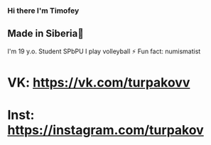 ### Hi there I'm Timofey
## Made in Siberia🥶
 I'm 19 y.o.
 Student SPbPU
 I play volleyball
⚡ Fun fact: numismatist
# VK: https://vk.com/turpakovv
# Inst: https://instagram.com/turpakov

<!--
**Turpakovv/Turpakovv** is a ✨ _special_ ✨ repository because its `README.md` (this file) appears on your GitHub profile.

Here are some ideas to get you started:

- 🔭 I’m currently working on ...
- 🌱 I’m currently learning ...
- 👯 I’m looking to collaborate on ...
- 🤔 I’m looking for help with ...
- 💬 Ask me about ...
- 📫 How to reach me: ...
- 😄 Pronouns: ...
- ⚡ Fun fact: ...
-->
